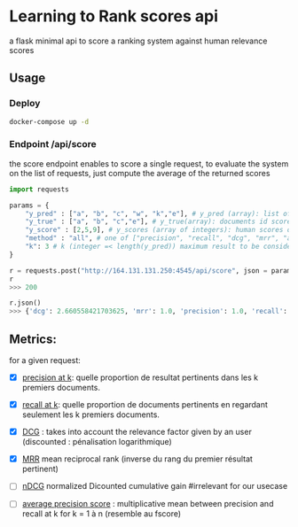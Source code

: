 # Learning to Rank scores api
a flask minimal api to score a ranking system against human relevance scores



## Usage
### Deploy
```bash
docker-compose up -d
```
### Endpoint /api/score

the score endpoint enables to score a single request, to evaluate the system on the list of requests, just compute the average of the returned scores 
```python
import requests

params = {
    "y_pred" : ["a", "b", "c", "w", "k","e"], # y_pred (array): list of documents id predicted by the system
    "y_true" : ["a", "b", "c","e"], # y_true(array): documents id scored by humans sorted from most relevant to least relevant
    "y_score" : [2,5,9], # y_scores (array of integers): human scores of documents returned by the system (o if not scored)
    "method" : "all", # one of ["precision", "recall", "dcg", "mrr", "all"]
    "k": 3 # k (integer =< length(y_pred)) maximum result to be considered 
}

r = requests.post("http://164.131.131.250:4545/api/score", json = params)
r
>>> 200

r.json()
>>> {'dcg': 2.660558421703625, 'mrr': 1.0, 'precision': 1.0, 'recall': 0.75}

```

## Metrics:
for a given request:

- [x] [precision at k](https://en.wikipedia.org/wiki/Precision_and_recall): quelle proportion de resultat pertinents dans les k premiers documents.
- [x] [recall at k](https://en.wikipedia.org/wiki/Precision_and_recall): quelle proportion de documents pertinents en regardant seulement les k premiers documents.
- [x] [DCG](https://en.wikipedia.org/wiki/Discounted_cumulative_gain) : takes into account the relevance factor given by an user (discounted : pénalisation logarithmique)
- [x] [MRR](https://en.wikipedia.org/wiki/Mean_reciprocal_rank) mean reciprocal rank (inverse du rang du premier résultat pertinent)
- [ ] [nDCG](https://en.wikipedia.org/wiki/Discounted_cumulative_gain#Normalized_DCG) normalized Dicounted cumulative gain #irrelevant for our usecase
- [ ] [average precision score](https://scikit-learn.org/stable/modules/generated/sklearn.metrics.label_ranking_average_precision_score.html#sklearn.metrics.label_ranking_average_precision_score) : multiplicative mean between precision and recall at k for k = 1 à n (resemble au fscore)

